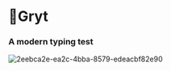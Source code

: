 # 🌌Gryt
### A modern typing test
![2eebca2e-ea2c-4bba-8579-edeacbf82e90](https://user-images.githubusercontent.com/97550617/169689994-759eda47-56ac-431a-8ecc-74bb378836d3.jpg)
